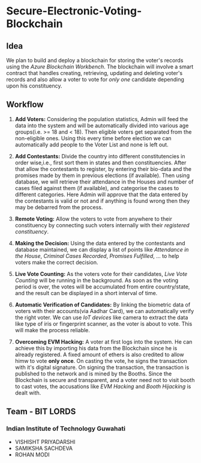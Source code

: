 # Secure-Electronic-Voting-Blockchain
## Idea
We plan to build and deploy a blockchain for storing the voter's records using the *Azure Blockchain Workbench*. The blockchain will involve a smart contract that handles creating, retrieving, updating and deleting voter's records and also allow a voter to vote for *only one* candidate depending upon his constituency.

## Workflow
1. **Add Voters:** Considering the population statistics, Admin will feed the data into the system and will be automatically divided into various age groups(i.e. >= 18 and < 18).
Then eligible voters get separated from the non-eligible ones.
Using this every time before election we can automatically add people to the Voter List and none is left out.

2. **Add Contestants:** Divide the country into different constitutencies in order wise,i.e., first sort them in states and then constituencies. After that allow the contestants to register, by entering their bio-data and the promises made by them in previous elections (if available). Then using database, we will retrieve their attendance in the Houses and number of cases filed against them (if available), and categorise the cases to different categories.
Here Admin will approve that the data entered by the contestants is valid or not and if anything is found wrong then they may be debarred from the process.

3. **Remote Voting:** Allow the voters to vote from anywhere to their constituency by connecting such voters internally with their *registered constituency*.

4. **Making the Decision:** Using the data entered by the contestants and database maintained, we can display a list of points like *Attendance in the House*, *Criminal Cases Recorded*, *Promises Fulfilled*, ... to help voters make the correct decision.

5. **Live Vote Counting:** As the voters vote for their candidates, *Live Vote Counting* will be running in the background. As soon as the voting period is over, the votes will be accumulated from entire country/state, and the result can be displayed in a short interval of time.

6. **Automatic Verification of Candidates:** By linking the biometric data of voters with their accounts(via Aadhar Card), we can automatically verify the right voter. We can use *IoT devices* like camera to extract the data like type of iris or fingerprint scanner, as the voter is about to vote. This will make the process reliable.

7. **Overcoming EVM Hacking:** A voter at first logs into the system. He can achieve this by importing his data from the Blockchain since he is already registered. A fixed amount of ethers is also credited to allow himw to vote **only once**. On casting the vote, he signs the transaction with it's digital signature. On signing the transaction, the transaction is published to the network and is mined by the Booths. Since the Blockchain is secure and transparent, and a voter need not to visit booth to cast votes, the accusations like *EVM Hacking* and *Booth Hijacking* is dealt with.

## Team - BIT LORDS

### Indian Institute of Technology Guwahati

- VISHISHT PRIYADARSHI
- SAMIKSHA SACHDEVA
- ROHAN MODI
